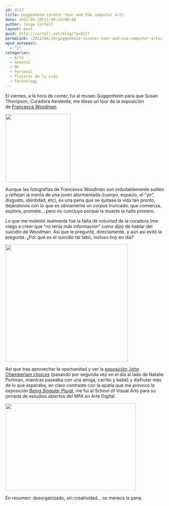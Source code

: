 ```yaml
---
id: 4117
title: Guggenheim curator tour and SVA computer arts
date: 2012-04-29T11:40:31+00:00
author: Jorge Cortell
layout: post
guid: http://cortell.net/blog/?p=4117
permalink: /2012/04/29/guggenheim-curator-tour-and-sva-computer-arts/
wpsd_autopost:
  - "1"
categories:
  - Arte
  - General
  - NY
  - Personal
  - Placeres de la vida
  - Technology
---
```

El viernes, a la hora de comer, fui al museo Guggenheim para que Susan Thompson, Curadora Asistente, me diese un tour de la exposición de [Francesca Woodman](http://www.guggenheim.org/woodman).

<img class="aligncenter" title="Francesca Woodman at Guggenheim" src="http://www.guggenheim.org/images/content/New_York/exhibitions/2012/exh_woodman205.jpg" alt="" width="205" height="214" />

Aunque las fotografías de Francesca Woodman son indudablemente sutiles y reflejan la menta de una joven atormentada (cuerpo, espacio, el &#8220;yo&#8221;, disgusto, identidad, etc), es una pena que se quitase la vida tan pronto, dejándonos con lo que es obviamente un _corpus_ truncado, que comienza, explora, promete&#8230; pero no concluye porque la muerte la halló primero.

Lo que me molestó realmente fue la falta de voluntad de la curadora (me niego a creer que &#8220;no tenía más información&#8221; como dijo) de hablar del suicidio de Woodman. Así que le pregunté, directamente, y aún así evitó la pregunta. ¿Por qué es el suicidio tal tabú, incluso hoy en día?

<img class="aligncenter" title="John Chamberlain choices at the Guggenheim" src="http://web.guggenheim.org/exhibitions/chamberlain/images/2005_x.2011.125_chamberlain_a.jpg" alt="" width="385" height="368" />

Así que tras aprovechar la oportunidad y ver la <a title="http://web.guggenheim.org/exhibitions/chamberlain/" href="http://web.guggenheim.org/exhibitions/chamberlain/" target="_blank">exposición</a> <a title="http://www.guggenheim.org/new-york/exhibitions/on-view/john-chamberlain-choices" href="http://www.guggenheim.org/new-york/exhibitions/on-view/john-chamberlain-choices" target="_blank">John Chamberlain <em>choices</em></a> (pasando por segunda vez en el día al lado de Natalie Portman, mientras paseaba con una amiga, carrito y bebé) y disfrutar más de lo que esperaba, en claro contraste con la apatía que me provocó la exposición <a title="http://www.guggenheim.org/new-york/exhibitions/on-view/being-singular-plural" href="http://www.guggenheim.org/new-york/exhibitions/on-view/being-singular-plural" target="_blank"><em>Being Singular Plural</em></a>, me fui al School of Visual Arts para su jornada de estudios abiertos del MFA en Arte Digital.

<img class="aligncenter" title="SVA MFA Computer Art Open Studios" src="http://mfacatest.mfaca.sva.edu/sites/default/files/images/Art+Ed_OpenStudios_SP'12_Email2.jpg" alt="" width="410" height="274" />

En resumen: desorganizado, sin creatividad&#8230; no merece la pena.